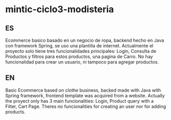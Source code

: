 # mintic-ciclo3-modisteria
## ES
Ecommerce basico basado en un negocio de ropa, backend hecho en Java con framework Spring, se uso una plantilla de internet. Actualmente el proyecto
solo tiene tres funcionalidades principales: Login, Consulta de Productos y filtros para estos productos, una pagina de Carro. No hay funcionalidad para
crear un usuario, ni tampoco para agregar productos.

## EN 
Basic Ecommerce based on clothe business, backed made with Java with Spring framework, frontend template was acquired from a website. Actually the proyect
only has 3 main funcionalities: Login, Product query with a Filter, Cart Page. Theres no funcionalities for creating an user nor for adding products.

